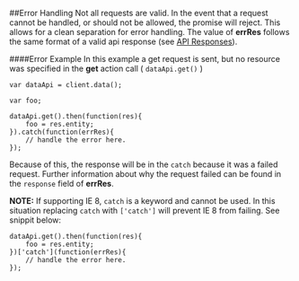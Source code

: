 ##Error Handling
Not all requests are valid. In the event that a request cannot be handled, or should not be allowed, the promise will
reject. This allows for a clean separation for error handling. The value of **errRes** follows the same format of
a valid api response (see [API Responses](api_responses.md)).


####Error Example
In this example a get request is sent, but no resource was specified in the **get** action  call ( `dataApi.get()` )

```
var dataApi = client.data();

var foo;

dataApi.get().then(function(res){
    foo = res.entity;
}).catch(function(errRes){
    // handle the error here.
});
```
Because of this, the response will be in the `catch` because it was a failed request. Further information about why the
request failed can be found in the `response` field of **errRes**.

**NOTE:** If supporting IE 8, `catch` is a keyword and cannot be used. In this situation replacing `catch` with
`['catch']` will prevent IE 8 from failing. See snippit below:

```
dataApi.get().then(function(res){
    foo = res.entity;
})['catch'](function(errRes){
    // handle the error here.
});
```
    